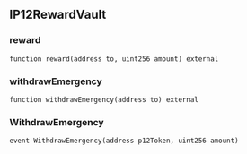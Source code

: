 ## IP12RewardVault

### reward

```solidity
function reward(address to, uint256 amount) external
```

### withdrawEmergency

```solidity
function withdrawEmergency(address to) external
```

### WithdrawEmergency

```solidity
event WithdrawEmergency(address p12Token, uint256 amount)
```

